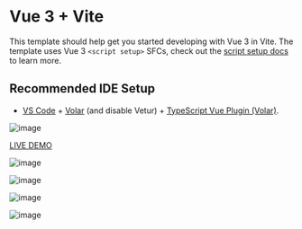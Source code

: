 # Vue 3 + Vite

This template should help get you started developing with Vue 3 in Vite. The template uses Vue 3 `<script setup>` SFCs, check out the [script setup docs](https://v3.vuejs.org/api/sfc-script-setup.html#sfc-script-setup) to learn more.

## Recommended IDE Setup

- [VS Code](https://code.visualstudio.com/) + [Volar](https://marketplace.visualstudio.com/items?itemName=Vue.volar) (and disable Vetur) + [TypeScript Vue Plugin (Volar)](https://marketplace.visualstudio.com/items?itemName=Vue.vscode-typescript-vue-plugin).


![image](https://user-images.githubusercontent.com/98203936/232685609-780c6dd4-2bae-405d-b049-63c45445b7a1.png)

[LIVE DEMO](https://quiet-seahorse-f60fe2.netlify.app/)

![image](https://user-images.githubusercontent.com/98203936/232688052-ba28c7ca-7e01-4df0-80cc-46af44a38e6f.png)


![image](https://user-images.githubusercontent.com/98203936/232688211-7ea2163f-240c-400b-8b43-398f5a82f8e8.png)


![image](https://user-images.githubusercontent.com/98203936/232688267-2f5788d8-65e9-448b-8d2d-b4f5a5f65414.png)


![image](https://user-images.githubusercontent.com/98203936/232688335-bbb1f232-6253-48f3-84f0-cadc90136302.png)


